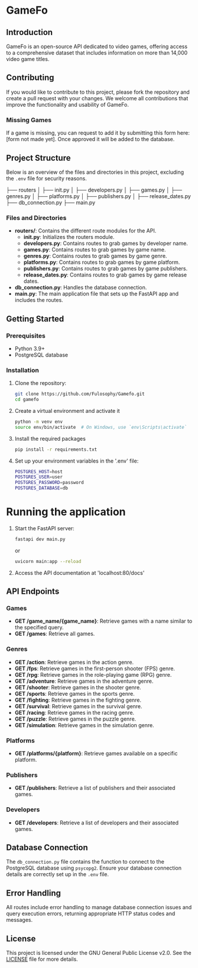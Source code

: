 # GameFo

## Introduction
GameFo is an open-source API dedicated to video games, offering access to a comprehensive dataset that includes information on more than 14,000 video game titles.

## Contributing

If you would like to contribute to this project, please fork the repository and create a pull request with your changes. We welcome all contributions that improve the functionality and usability of GameFo. 

### Missing Games
If a game is missing, you can request to add it by submitting this form here: [form not made yet]. Once approved it will be added to the database.


## Project Structure

Below is an overview of the files and directories in this project, excluding the `.env` file for security reasons.

├── routers
│ ├── init.py
│ ├── developers.py
│ ├── games.py
│ ├── genres.py
│ ├── platforms.py
│ ├── publishers.py
│ ├── release_dates.py
├── db_connection.py
├── main.py



### Files and Directories

- **routers/**: Contains the different route modules for the API.
  - **__init__.py**: Initializes the routers module.
  - **developers.py**: Contains routes to grab games by developer name.
  - **games.py**: Contains routes to grab games by game name.
  - **genres.py**: Contains routes to grab games by game genre.
  - **platforms.py**: Contains routes to grab games by game platform.
  - **publishers.py**: Contains routes to grab games by game publishers.
  - **release_dates.py**: Contains routes to grab games by game release dates.
- **db_connection.py**: Handles the database connection.
- **main.py**: The main application file that sets up the FastAPI app and includes the routes.




## Getting Started

### Prerequisites

- Python 3.9+
- PostgreSQL database

### Installation

1. Clone the repository:
   ```bash
   git clone https://github.com/Fulosophy/Gamefo.git
   cd gamefo

2. Create a virtual environment and activate it
    ```bash
    python -m venv env
    source env/bin/activate  # On Windows, use `env\Scripts\activate`

    ```
3. Install the required packages
    ```bash
    pip install -r requirements.txt
    ```
4. Set up your environment variables in the '.env' file:
   
   ```bash
   POSTGRES_HOST=host
   POSTGRES_USER=user
   POSTGRES_PASSWORD=password
   POSTGRES_DATABASE=db
   ```
# Running the application
1. Start the FastAPI server:
    ```bash
    fastapi dev main.py
    ```
    or
    ```bash
    uvicorn main:app --reload
    ```
2. Access the API documentation at 'localhost:80/docs'

## API Endpoints

### Games

- **GET /game_name/{game_name}**: Retrieve games with a name similar to the specified query.
- **GET /games**: Retrieve all games.
### Genres

- **GET /action**: Retrieve games in the action genre.
- **GET /fps**: Retrieve games in the first-person shooter (FPS) genre.
- **GET /rpg**: Retrieve games in the role-playing game (RPG) genre.
- **GET /adventure**: Retrieve games in the adventure genre.
- **GET /shooter**: Retrieve games in the shooter genre.
- **GET /sports**: Retrieve games in the sports genre.
- **GET /fighting**: Retrieve games in the fighting genre.
- **GET /survival**: Retrieve games in the survival genre.
- **GET /racing**: Retrieve games in the racing genre.
- **GET /puzzle**: Retrieve games in the puzzle genre.
- **GET /simulation**: Retrieve games in the simulation genre.


### Platforms

- **GET /platforms/{platform}**: Retrieve games available on a specific platform.

### Publishers

- **GET /publishers**: Retrieve a list of publishers and their associated games.




### Developers

- **GET /developers**: Retrieve a list of developers and their associated games.

## Database Connection

The `db_connection.py` file contains the function to connect to the PostgreSQL database using `psycopg2`. Ensure your database connection details are correctly set up in the `.env` file.

## Error Handling

All routes include error handling to manage database connection issues and query execution errors, returning appropriate HTTP status codes and messages.



## License

This project is licensed under the GNU General Public License v2.0. See the [LICENSE](LICENSE) file for more details.

